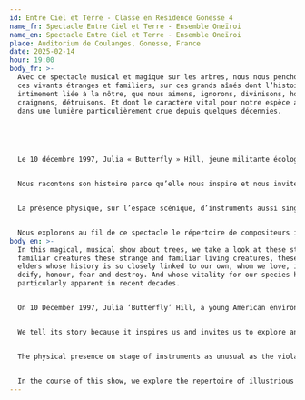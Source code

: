 ```yaml
---
id: Entre Ciel et Terre - Classe en Résidence Gonesse 4
name_fr: Spectacle Entre Ciel et Terre - Ensemble Oneïroi
name_en: Spectacle Entre Ciel et Terre - Ensemble Oneïroi
place: Auditorium de Coulanges, Gonesse, France
date: 2025-02-14
hour: 19:00
body_fr: >-
  Avec ce spectacle musical et magique sur les arbres, nous nous penchons sur
  ces vivants étranges et familiers, sur ces grands aînés dont l’histoire est si
  intimement liée à la nôtre, que nous aimons, ignorons, divinisons, honorons,
  craignons, détruisons. Et dont le caractère vital pour notre espèce apparaît
  dans une lumière particulièrement crue depuis quelques décennies.


   


  Le 10 décembre 1997, Julia « Butterfly » Hill, jeune militante écologiste américaine, monte dans un séquoia géant, vieux de mille ans, pour le sauver des tronçonneuses, et n’en descendra que trois hivers plus tard.  Tandis que son corps et son esprit se transforment au contact du végétal et de ce mode de vie prodigieux, la Compagnie Forestière poursuit son œuvre d’abattage des derniers représentants de la grande forêt primaire.


  Nous racontons son histoire parce qu’elle nous inspire et nous invite à explorer un autre temps de l’arbre. Nous la racontons avec musique et images magiques, parce que la musique déploie son langage au-delà de l’humain, et la contemplation des images magiques change notre regard.   


  La présence physique, sur l’espace scénique, d’instruments aussi singuliers que viole de gambe, cistre et théorbe, saisit, met le spectateur en présence d’une altérité, une ancienneté, une étrangeté ; elle ouvre sur un imaginaire qui fraternise avec celui des arbres, et accompagne merveilleusement la voix humaine chantée et parlée.


  Nous explorons au fil de ce spectacle le répertoire de compositeurs illustres ou anonymes des XVII et XVIIIèmes siècles anglais, et déployons musiques savantes, populaires et improvisées.
body_en: >-
  In this magical, musical show about trees, we take a look at these strange and
  familiar creatures these strange and familiar living creatures, these great
  elders whose history is so closely linked to our own, whom we love, ignore,
  deify, honour, fear and destroy. And whose vitality for our species has been
  particularly apparent in recent decades.


  On 10 December 1997, Julia ‘Butterfly’ Hill, a young American environmental activist, climbed into a giant thousand-year-old sequoia to save it from the chainsaws. save it from the chainsaws, only to come down three winters later. While her body and mind are transformed by contact with the and this prodigious way of life, the Compagnie Forestière continues to continues its work of felling the last representatives of the great primary forest.


  We tell its story because it inspires us and invites us to explore another time of the tree. We tell it with music and magical images, because music unfolds its language beyond the human, and the contemplation of magical images changes the way we look at things.   


  The physical presence on stage of instruments as unusual as the viola da gamba, the cistrum and the theorbo captures the audience and brings them into the presence of an otherness, an antiquity, a strangeness; it opens up an imaginary world that fraternises with that of the trees, and marvellously accompanies the sung and spoken human voice.


  In the course of this show, we explore the repertoire of illustrious and anonymous composers of the 17th and 18th centuries in England, and perform learned, popular and improvised music.
---
```

